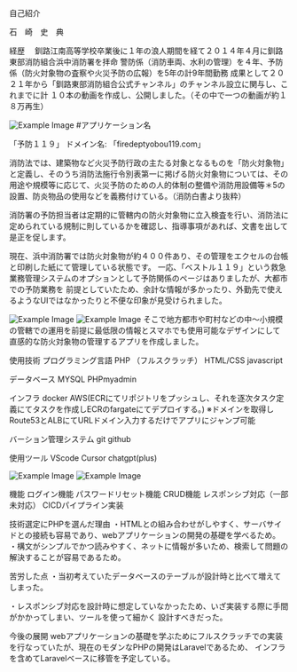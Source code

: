 自己紹介

石　崎　史　典

経歴　
釧路江南高等学校卒業後に１年の浪人期間を経て２０１４年４月に釧路東部消防組合浜中消防署を拝命
警防係（消防車両、水利の管理）を４年、予防係（防火対象物の査察や火災予防の広報）を5年の計9年間勤務
成果として２０２１年から「釧路東部消防組合公式チャンネル」のチャンネル設立に関与し、これまでに計
１０本の動画を作成し、公開しました。（その中で一つの動画が約１８万再生）

![Example Image](readme_image/welcome.png "An example image")
#アプリケーション名

「予防１１９」
ドメイン名: 「firedeptyobou119.com」

消防法では、建築物など火災予防行政の主たる対象となるものを「防火対象物」と定義し、そのうち消防法施行令別表第一に掲げる防火対象物については、その用途や規模等に応じて、火災予防のための人的体制の整備や消防用設備等＊5の設置、防炎物品の使用などを義務付けている。（消防白書より抜粋）

消防署の予防担当者は定期的に管轄内の防火対象物に立入検査を行い、消防法に定められている規制に則しているかを確認し、指導事項があれば、文書を出して是正を促します。

現在、浜中消防署では防火対象物が約４００件あり、その管理をエクセルの台帳と印刷した紙にて管理している状態です。
一応、「ベストル１１９」という救急業務管理システムのオプションとして予防関係のページはありましたが、大都市での予防業務を
前提としていたため、余計な情報が多かったり、外勤先で使えるようなUIではなかったりと不便な印象が見受けられました。

![Example Image](readme_image/show_app1.png "An example image")
![Example Image](readme_image/show_app2.png "An example image")
そこで地方都市や町村などの中〜小規模の管轄での運用を前提に最低限の情報とスマホでも使用可能なデザインにして
直感的な防火対象物の管理するアプリを作成しました。


使用技術
プログラミング言語
PHP （フルスクラッチ）
HTML/CSS
javascript

データベース
MYSQL
PHPmyadmin

インフラ
docker
AWS(ECRにてリポジトリをプッシュし、それを逐次タスク定義にてタスクを作成しECRのfargateにてデプロイする。)
※ドメインを取得しRoute53とALBにてURLドメイン入力するだけでアプリにジャンプ可能

バーション管理システム
git
github

使用ツール
VScode
Cursor
chatgpt(plus)


![Example Image](readme_image/draw.io.png "An example image")
![Example Image](readme_image/draw.io.png "An example image")

機能
ログイン機能
パスワードリセット機能
CRUD機能
レスポンシブ対応（一部未対応）
CICDパイプライン実装



技術選定にPHPを選んだ理由
・HTMLとの組み合わせがしやすく、サーバサイドとの接続も容易であり、webアプリケーションの開発の基礎を学べるため。
・構文がシンプルでかつ読みやすく、ネットに情報が多いため、検索して問題の解決することが容易であるため。



苦労した点
・当初考えていたデータベースのテーブルが設計時と比べて増えてしまった。

・レスポンシブ対応を設計時に想定していなかったため、いざ実装する際に手間がかかってしまい、ツールを使って細かく
設計すべきだった。




今後の展開
webアプリケーションの基礎を学ぶためにフルスクラッチでの実装を行なっていたが、現在のモダンなPHPの開発はLaravelであるため、
インフラを含めてLaravelベースに移管を予定している。